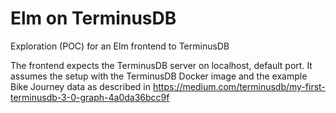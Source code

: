 # Elm on TerminusDB
Exploration (POC) for an Elm frontend to TerminusDB

The frontend expects the TerminusDB server on localhost, default port.
It assumes the setup with the TerminusDB Docker image and the example Bike Journey data as described in https://medium.com/terminusdb/my-first-terminusdb-3-0-graph-4a0da36bcc9f
